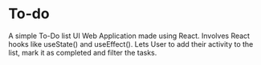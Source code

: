 # To-do
A simple To-Do list UI Web Application made using React. Involves React hooks like useState() and useEffect().
Lets User to add their activity to the list, mark it as completed and filter the tasks.
